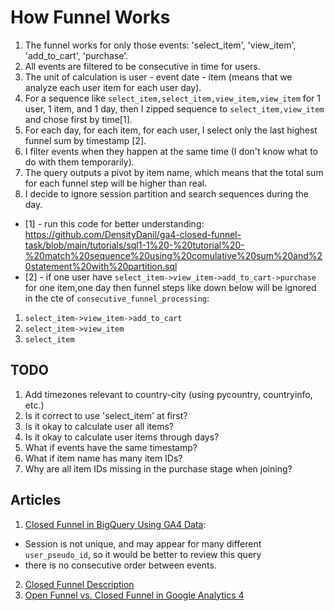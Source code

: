 # How Funnel Works
1. The funnel works for only those events: 'select_item', 'view_item', 'add_to_cart', 'purchase'.
2. All events are filtered to be consecutive in time for users.
3. The unit of calculation is user - event date - item (means that we analyze each user item for each user day).
4. For a sequence like `select_item,select_item,view_item,view_item` for 1 user, 1 item, and 1 day, then I zipped sequence to `select_item,view_item` and chose first by time[1].
5. For each day, for each item, for each user, I select only the last highest funnel sum by timestamp [2].
6. I filter events when they happen at the same time (I don't know what to do with them temporarily).
7. The query outputs a pivot by item name, which means that the total sum for each funnel step will be higher than real.
8. I decide to ignore session partition and search sequences during the day.

* [1] - run this code for better understanding: https://github.com/DensityDanil/ga4-closed-funnel-task/blob/main/tutorials/sql1-1%20-%20tutorial%20-%20match%20sequence%20using%20comulative%20sum%20and%20statement%20with%20partition.sql
* [2] - if one user have `select_item->view_item->add_to_cart->purchase` for one item,one day then funnel steps like down below will be ignored in the cte of `consecutive_funnel_processing`:
1. `select_item->view_item->add_to_cart`
2. `select_item->view_item`
3. `select_item`


## TODO
1. Add timezones relevant to country-city (using pycountry, countryinfo, etc.)
2. Is it correct to use 'select_item' at first?
3. Is it okay to calculate user all items?
4. Is it okay to calculate user items through days?
5. What if events have the same timestamp?
6. What if item name has many item IDs?
7. Why are all item IDs missing in the purchase stage when joining?

## Articles
1. [Closed Funnel in BigQuery Using GA4 Data](https://www.linkedin.com/pulse/creating-ga4-funnels-big-query-qasim-ali-khan/): 
* Session is not unique, and may appear for many different `user_pseudo_id`, so it would be better to review this query
* there is no consecutive order between events.
2. [Closed Funnel Description](https://www.optimizesmart.com/open-and-closed-funnels-in-ga4-with-examples/)
3. [Open Funnel vs. Closed Funnel in Google Analytics 4](https://www.analyticsmania.com/post/open-funnel-vs-closed-funnel-in-google-analytics-4/)
